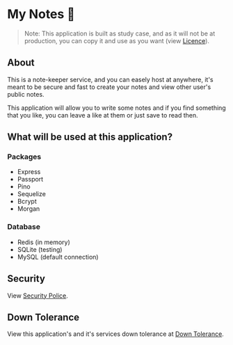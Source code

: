 # My Notes 📒

> Note: This application is built as study case, and as it will not be at production, you can copy it and use as you want (view [Licence](./LICENCE)).

## About

This is a note-keeper service, and you can easely host at anywhere, it's meant to be secure and fast to create your notes and view other user's public notes.

This application will allow you to write some notes and if you find something that you like, you can leave a like at them or just save to read then.

## What will be used at this application?

### Packages
 - Express
 - Passport
 - Pino
 - Sequelize
 - Bcrypt
 - Morgan

### Database
 - Redis (in memory)
 - SQLite (testing)
 - MySQL (default connection)

## Security

View [Security Police](./.github/docs/security_police.md).


## Down Tolerance

View this application's and it's services down tolerance at [Down Tolerance](./.github/docs/down_tolerance.md).
